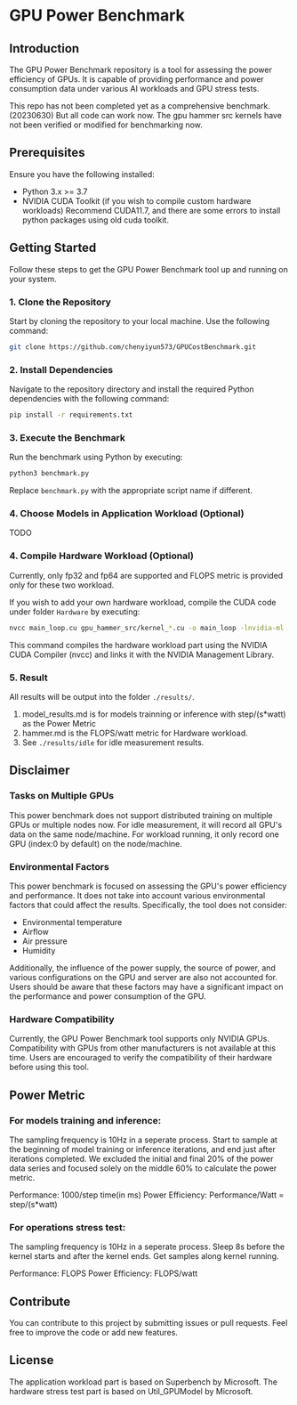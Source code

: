 # GPU Power Benchmark

## Introduction
The GPU Power Benchmark repository is a tool for assessing the power efficiency of GPUs. It is capable of providing performance and power consumption data under various AI workloads and GPU stress tests.

This repo has not been completed yet as a comprehensive benchmark.(20230630) But all code can work now. The gpu hammer src kernels have not been verified or modified for benchmarking now. 

## Prerequisites
Ensure you have the following installed:
- Python 3.x >= 3.7
- NVIDIA CUDA Toolkit (if you wish to compile custom hardware workloads)
Recommend CUDA11.7, and there are some errors to install python packages using old cuda toolkit. 

## Getting Started
Follow these steps to get the GPU Power Benchmark tool up and running on your system.

### 1. Clone the Repository
Start by cloning the repository to your local machine. Use the following command:

```sh
git clone https://github.com/chenyiyun573/GPUCostBenchmark.git
```



### 2. Install Dependencies
Navigate to the repository directory and install the required Python dependencies with the following command:

```sh
pip install -r requirements.txt
```

### 3. Execute the Benchmark
Run the benchmark using Python by executing:

```sh
python3 benchmark.py
```

Replace `benchmark.py` with the appropriate script name if different.


### 4. Choose Models in Application Workload (Optional)
TODO

### 4. Compile Hardware Workload (Optional)
Currently, only fp32 and fp64 are supported and FLOPS metric is provided only for these two workload. 

If you wish to add your own hardware workload, compile the CUDA code under folder `Hardware` by executing:

```sh
nvcc main_loop.cu gpu_hammer_src/kernel_*.cu -o main_loop -lnvidia-ml
```

This command compiles the hardware workload part using the NVIDIA CUDA Compiler (nvcc) and links it with the NVIDIA Management Library.


### 5. Result
All results will be output into the folder `./results/`.
1. model_results.md is for models trainning or inference with step/(s*watt) as the Power Metric
2. hammer.md is the FLOPS/watt metric for Hardware workload.
3. See `./results/idle` for idle measurement results. 

## Disclaimer

### Tasks on Multiple GPUs
This power benchmark does not support distributed training on multiple GPUs or multiple nodes now.
For idle measurement, it will record all GPU's data on the same node/machine.
For workload running, it only record one GPU (index:0 by default) on the node/machine.

### Environmental Factors
This power benchmark is focused on assessing the GPU's power efficiency and performance. It does not take into account various environmental factors that could affect the results. Specifically, the tool does not consider:

- Environmental temperature
- Airflow
- Air pressure
- Humidity

Additionally, the influence of the power supply, the source of power, and various configurations on the GPU and server are also not accounted for. Users should be aware that these factors may have a significant impact on the performance and power consumption of the GPU.

### Hardware Compatibility
Currently, the GPU Power Benchmark tool supports only NVIDIA GPUs. Compatibility with GPUs from other manufacturers is not available at this time. Users are encouraged to verify the compatibility of their hardware before using this tool.

## Power Metric
### For models training and inference:
The sampling frequency is 10Hz in a seperate process.
Start to sample at the beginning of model training or inference iterations, and end just after iterations completed.
We excluded the initial and final 20% of the power data series and focused solely on the middle 60% to calculate the power metric.

Performance: 1000/step time(in ms)
Power Efficiency: Performance/Watt = step/(s*watt)


### For operations stress test:
The sampling frequency is 10Hz in a seperate process.
Sleep 8s before the kernel starts and after the kernel ends. Get samples along kernel running.

Performance: FLOPS
Power Efficiency: FLOPS/watt



## Contribute
You can contribute to this project by submitting issues or pull requests. Feel free to improve the code or add new features.

## License
The application workload part is based on Superbench by Microsoft. 
The hardware stress test part is based on Util_GPUModel by Microsoft.
